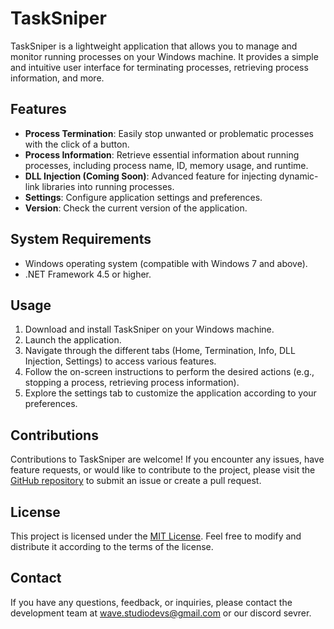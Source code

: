 # TaskSniper

TaskSniper is a lightweight application that allows you to manage and monitor running processes on your Windows machine. It provides a simple and intuitive user interface for terminating processes, retrieving process information, and more.

## Features

- **Process Termination**: Easily stop unwanted or problematic processes with the click of a button.
- **Process Information**: Retrieve essential information about running processes, including process name, ID, memory usage, and runtime.
- **DLL Injection (Coming Soon)**: Advanced feature for injecting dynamic-link libraries into running processes.
- **Settings**: Configure application settings and preferences.
- **Version**: Check the current version of the application.

## System Requirements

- Windows operating system (compatible with Windows 7 and above).
- .NET Framework 4.5 or higher.

## Usage

1. Download and install TaskSniper on your Windows machine.
2. Launch the application.
3. Navigate through the different tabs (Home, Termination, Info, DLL Injection, Settings) to access various features.
4. Follow the on-screen instructions to perform the desired actions (e.g., stopping a process, retrieving process information).
5. Explore the settings tab to customize the application according to your preferences.

## Contributions

Contributions to TaskSniper are welcome! If you encounter any issues, have feature requests, or would like to contribute to the project, please visit the [GitHub repository](https://github.com/HAMMER411/TaskSniper) to submit an issue or create a pull request.

## License

This project is licensed under the [MIT License](LICENSE). Feel free to modify and distribute it according to the terms of the license.

## Contact

If you have any questions, feedback, or inquiries, please contact the development team at wave.studiodevs@gmail.com or our discord sevrer.

